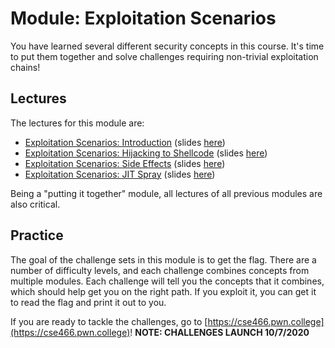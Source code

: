 # Module: Exploitation Scenarios

You have learned several different security concepts in this course.
It's time to put them together and solve challenges requiring non-trivial exploitation chains!

## Lectures

The lectures for this module are:

- [Exploitation Scenarios: Introduction](https://youtu.be/A5CnZGst5u4) (slides [here](https://docs.google.com/presentation/d/1__cUrVerXgj8xhUbDoeT59vavO_BI1ah3F8a4yNTE40/edit#slide=id.g80fa1e7c54_0_0))
- [Exploitation Scenarios: Hijacking to Shellcode](https://youtu.be/lsY2g09Hjr0) (slides [here](https://docs.google.com/presentation/d/15Ad42MRjETONK3hPp4cOhYWMqHL8ynoxJtXiawR4ro8/edit#slide=id.g80fa1e7c54_0_0))
- [Exploitation Scenarios: Side Effects](https://youtu.be/AwhN_7YNVLo) (slides [here](https://docs.google.com/presentation/d/16fwwUjDuGtIRv1p6sGtJZGTEkEXBRCD1Eb4YIEcIufo/edit#slide=id.g80fa1e7c54_0_0))
- [Exploitation Scenarios: JIT Spray](https://youtu.be/RHPxiRBapA4) (slides [here](https://docs.google.com/presentation/d/1eO49S6JFknXGD5VPv2OeoAuBRp-Ab4HqaQ_mxZXmn14/edit#slide=id.g80fa1e7c54_0_0))

Being a "putting it together" module, all lectures of all previous modules are also critical.

## Practice

The goal of the challenge sets in this module is to get the flag.
There are a number of difficulty levels, and each challenge combines concepts from multiple modules.
Each challenge will tell you the concepts that it combines, which should help get you on the right path.
If you exploit it, you can get it to read the flag and print it out to you.

If you are ready to tackle the challenges, go to [https://cse466.pwn.college](https://cse466.pwn.college)! **NOTE: CHALLENGES LAUNCH 10/7/2020**
